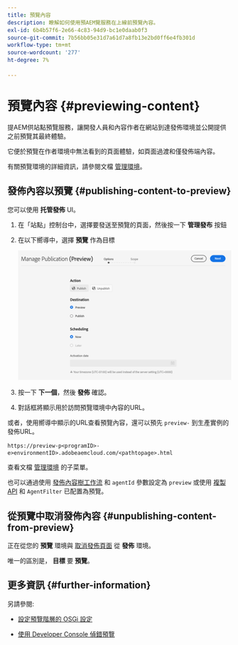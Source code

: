 ```yaml
---
title: 預覽內容
description: 瞭解如何使用預AEM覽服務在上線前預覽內容。
exl-id: 6b4b57f6-2e66-4c83-94d9-bc1e0daab0f3
source-git-commit: 7b56bb05e31d7a61d7a8fb13e2bd0ff6e4fb301d
workflow-type: tm+mt
source-wordcount: '277'
ht-degree: 7%

---
```



# 預覽內容 {#previewing-content}

提AEM供站點預覽服務，讓開發人員和內容作者在網站到達發佈環境並公開提供之前預覽其最終體驗。

它便於預覽在作者環境中無法看到的頁面體驗，如頁面過渡和僅發佈端內容。

有關預覽環境的詳細資訊，請參閱文檔 [管理環境](/help/implementing/cloud-manager/manage-environments.md#access-preview-service)。

## 發佈內容以預覽 {#publishing-content-to-preview}

您可以使用 **托管發佈** UI。

1. 在「站點」控制台中，選擇要發送至預覽的頁面，然後按一下 **管理發布** 按鈕
1. 在以下嚮導中，選擇 **預覽** 作為目標

   ![托管出版物](/help/sites-cloud/authoring/assets/previewmanagedpublication.png)

1. 按一下 **下一個**，然後 **發佈** 確認。

1. 對話框將顯示用於訪問預覽環境中內容的URL。


或者，使用嚮導中顯示的URL查看預覽內容，還可以預先 `preview-` 到生產實例的發佈URL。

```
https://preview-p<programID>-e>environmentID>.adobeaemcloud.com/<pathtopage>.html
```

查看文檔 [管理環境](/help/implementing/cloud-manager/manage-environments.md) 的子菜單。

也可以通過使用 [發佈內容樹工作流](/help/operations/replication.md#publish-content-tree-workflow) 和 `agentId` 參數設定為 `preview` 或使用 [複製API](/help/operations/replication.md#replication-api) 和 `AgentFilter` 已配置為預覽。

## 從預覽中取消發佈內容 {#unpublishing-content-from-preview}

正在從您的 **預覽** 環境與 [取消發佈頁面](/help/sites-cloud/authoring/fundamentals/publishing-pages.md#unpublishing-pages) 從 **發佈** 環境。

唯一的區別是， **目標** 要 **預覽**。

## 更多資訊 {#further-information}

另請參閱:

* [設定預覽階層的 OSGi 設定](/help/implementing/preview-tier/preview-tier-configuring-osgi.md#configuring-osgi-settings-for-the-preview-tier)

* [使用 Developer Console 偵錯預覽](/help/implementing/preview-tier/preview-tier-configuring-osgi.md#debugging-preview-using-the-developer-console)